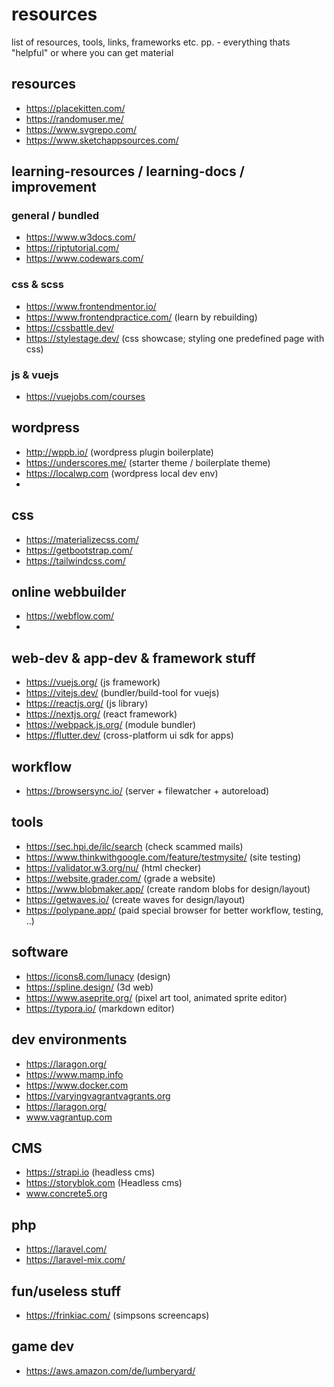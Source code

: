 # resources
list of resources, tools, links, frameworks etc. pp. - everything thats "helpful" or where you can get material

## resources
- https://placekitten.com/ 
- https://randomuser.me/
- https://www.svgrepo.com/
- https://www.sketchappsources.com/

## learning-resources / learning-docs / improvement

### general / bundled
- https://www.w3docs.com/
- https://riptutorial.com/
- https://www.codewars.com/

### css & scss
- https://www.frontendmentor.io/
- https://www.frontendpractice.com/ (learn by rebuilding)
- https://cssbattle.dev/
- https://stylestage.dev/ (css showcase; styling one predefined page with css)

### js & vuejs
- https://vuejobs.com/courses

## wordpress
- http://wppb.io/ (wordpress plugin boilerplate)
- https://underscores.me/ (starter theme / boilerplate theme)
- https://localwp.com (wordpress local dev env)
- 

## css
- https://materializecss.com/
- https://getbootstrap.com/
- https://tailwindcss.com/

## online webbuilder
- https://webflow.com/
- 

## web-dev & app-dev & framework stuff
- https://vuejs.org/ (js framework)
- https://vitejs.dev/ (bundler/build-tool for vuejs)
- https://reactjs.org/ (js library)
- https://nextjs.org/ (react framework)
- https://webpack.js.org/ (module bundler)
- https://flutter.dev/ (cross-platform ui sdk for apps)

## workflow
- https://browsersync.io/ (server + filewatcher + autoreload)

## tools
- https://sec.hpi.de/ilc/search (check scammed mails)
- https://www.thinkwithgoogle.com/feature/testmysite/ (site testing)
- https://validator.w3.org/nu/ (html checker)
- https://website.grader.com/ (grade a website)
- https://www.blobmaker.app/ (create random blobs for design/layout)
- https://getwaves.io/ (create waves for design/layout)
- https://polypane.app/ (paid special browser for better workflow, testing, ..)

## software
- https://icons8.com/lunacy (design)
- https://spline.design/ (3d web)
- https://www.aseprite.org/ (pixel art tool, animated sprite editor)
- https://typora.io/ (markdown editor)

## dev environments

- https://laragon.org/
- https://www.mamp.info
- https://www.docker.com
- https://varyingvagrantvagrants.org
- https://laragon.org/
- www.vagrantup.com

## CMS
- https://strapi.io (headless cms)
- https://storyblok.com (Headless cms)
- www.concrete5.org

## php
- https://laravel.com/
- https://laravel-mix.com/

## fun/useless stuff
- https://frinkiac.com/ (simpsons screencaps)

## game dev
- https://aws.amazon.com/de/lumberyard/

